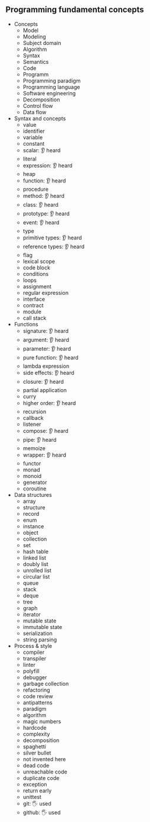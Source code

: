 ## Programming fundamental concepts

- Concepts
  - Model
  - Modeling
  - Subject domain
  - Algorithm
  - Syntax
  - Semantics
  - Code
  - Programm
  - Programming paradigm
  - Programming language
  - Software engineering
  - Decomposition
  - Control flow
  - Data flow
- Syntax and concepts
  - value
  - identifier
  - variable
  - constant
  - scalar: 👂 heard
  - literal
  - expression: 👂 heard
  - heap
  - function: 👂 heard
  - procedure
  - method: 👂 heard
  - class: 👂 heard
  - prototype: 👂 heard
  - event: 👂 heard
  - type
  - primitive types: 👂 heard
  - reference types: 👂 heard
  - flag
  - lexical scope
  - code block
  - conditions
  - loops
  - assignment
  - regular expression
  - interface
  - contract
  - module
  - call stack
- Functions
  - signature: 👂 heard
  - argument: 👂 heard
  - parameter: 👂 heard
  - pure function: 👂 heard
  - lambda expression
  - side effects: 👂 heard
  - closure: 👂 heard
  - partial application
  - curry
  - higher order: 👂 heard
  - recursion
  - callback
  - listener
  - compose: 👂 heard
  - pipe: 👂 heard
  - memoize
  - wrapper: 👂 heard
  - functor
  - monad
  - monoid
  - generator
  - coroutine
- Data structures
  - array
  - structure
  - record
  - enum
  - instance
  - object
  - collection
  - set
  - hash table
  - linked list
  - doubly list
  - unrolled list
  - circular list
  - queue
  - stack
  - deque
  - tree
  - graph
  - iterator
  - mutable state
  - immutable state
  - serialization
  - string parsing
- Process & style
  - compiler
  - transpiler
  - linter
  - polyfill
  - debugger
  - garbage collection
  - refactoring
  - code review
  - antipatterns
  - paradigm
  - algorithm
  - magic numbers
  - hardcode
  - complexity
  - decomposition
  - spaghetti
  - silver bullet
  - not invented here
  - dead code
  - unreachable code
  - duplicate code
  - exception
  - return early
  - unittest
  - git: 🖐️ used
  - github: 🖐️ used
